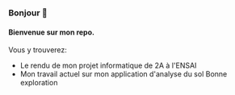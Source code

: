 ### Bonjour 👋

#### Bienvenue sur mon repo.
Vous y trouverez:
- Le rendu de mon projet informatique de 2A à l'ENSAI
- Mon travail actuel sur mon application d'analyse du sol
Bonne exploration
